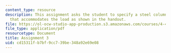```yaml
---
content_type: resource
description: This assignment asks the student to specify a steel column/beam combination
  that accommodates the load as shown in the handout.
file: https://ol-ocw-studio-app-production.s3.amazonaws.com/courses/4-463-building-technology-iii-building-structural-systems-fall-2004/cd15311fb7bf9cc739be348a92e69e08_assignment03.pdf
file_type: application/pdf
resourcetype: Document
title: Assignment 3
uid: cd15311f-b7bf-9cc7-39be-348a92e69e08
---
```

